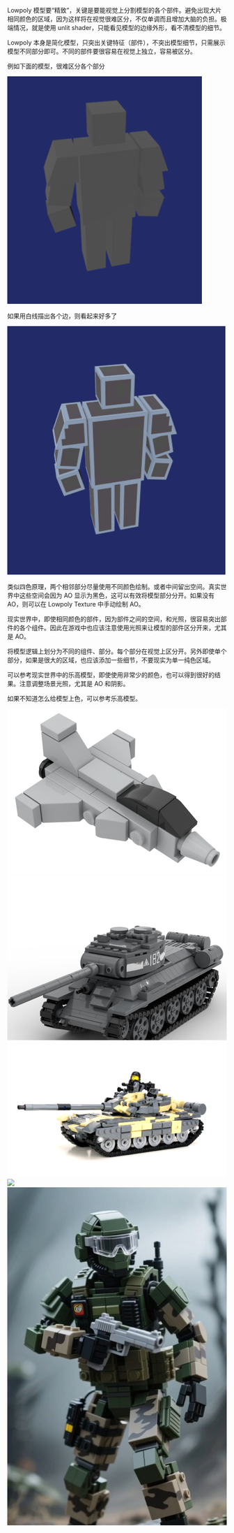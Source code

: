 Lowpoly 模型要“精致”，关键是要能视觉上分割模型的各个部件。避免出现大片相同颜色的区域，因为这样将在视觉很难区分，不仅单调而且增加大脑的负担。极端情况，就是使用 unlit shader，只能看见模型的边缘外形，看不清模型的细节。

Lowpoly 本身是简化模型，只突出关键特征（部件），不突出模型细节，只需展示模型不同部分即可。不同的部件要很容易在视觉上独立，容易被区分。

例如下面的模型，很难区分各个部分

![](Images/LowpolyWithoutFrame.png)

如果用白线描出各个边，则看起来好多了

![](Images/LowpolyWithFrame.png)


类似四色原理，两个相邻部分尽量使用不同颜色绘制。或者中间留出空间。真实世界中这些空间会因为 AO 显示为黑色，这可以有效将模型部分分开。如果没有 AO，则可以在 Lowpoly Texture 中手动绘制 AO。

现实世界中，即使相同颜色的部件，因为部件之间的空间，和光照，很容易突出部件的各个组件。因此在游戏中也应该注意使用光照来让模型的部件区分开来，尤其是 AO。

将模型逻辑上划分为不同的组件、部分。每个部分在视觉上区分开。另外即使单个部分，如果是很大的区域，也应该添加一些细节，不要现实为单一纯色区域。

可以参考现实世界中的乐高模型，即使使用非常少的颜色，也可以得到很好的结果。注意调整场景光照，尤其是 AO 和阴影。

如果不知道怎么给模型上色，可以参考乐高模型。

![](Images/LowpolyTex1.jpg)
![](Images/LowpolyTex2.jpg)
![](Images/LowpolyTex3.jpg)
![](Images/LowpolyTex4.png)
![](Images/LowpolyTex5.jpg)